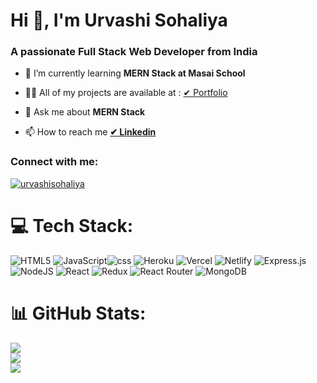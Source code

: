 
<h1 >Hi 👋, I'm Urvashi Sohaliya</h1>
<h3 >A passionate Full Stack Web Developer from  India</h3>

- 🌱 I’m currently learning **MERN Stack at Masai School**

- 👨‍💻 All of my projects are available at :  <a href="https://urvashisohaliya2511.github.io/">✔ Portfolio</a>

- 💬 Ask me about **MERN Stack**

- 📫 How to reach me **<a href = "https://www.linkedin.com/in/urvashi-sohaliya-012919235/">✔ Linkedin</a>**

<h3 align="left">Connect with me:</h3>
<p align="left">
 
<a href="https://www.linkedin.com/in/urvashi-sohaliya-012919235" target="blank"><img align="center" src="https://img.shields.io/badge/LinkedIn-%230077B5.svg?logo=linkedin&logoColor=white" alt="urvashisohaliya"  /></a>
</p>

# 💻 Tech Stack:
![HTML5](https://img.shields.io/badge/html5-%23E34F26.svg?style=for-the-badge&logo=html5&logoColor=white) ![JavaScript](https://img.shields.io/badge/javascript-%23323330.svg?style=for-the-badge&logo=javascript&logoColor=%23F7DF1E)![css](https://img.shields.io/badge/css-%23E34F26.svg?style=for-the-badge&logo=html5&logoColor=white) ![Heroku](https://img.shields.io/badge/heroku-%23430098.svg?style=for-the-badge&logo=heroku&logoColor=white) ![Vercel](https://img.shields.io/badge/vercel-%23000000.svg?style=for-the-badge&logo=vercel&logoColor=white) ![Netlify](https://img.shields.io/badge/netlify-%23000000.svg?style=for-the-badge&logo=netlify&logoColor=#00C7B7) ![Express.js](https://img.shields.io/badge/express.js-%23404d59.svg?style=for-the-badge&logo=express&logoColor=%2361DAFB) ![NodeJS](https://img.shields.io/badge/node.js-6DA55F?style=for-the-badge&logo=node.js&logoColor=white) ![React](https://img.shields.io/badge/react-%2320232a.svg?style=for-the-badge&logo=react&logoColor=%2361DAFB) ![Redux](https://img.shields.io/badge/redux-%23593d88.svg?style=for-the-badge&logo=redux&logoColor=white) ![React Router](https://img.shields.io/badge/React_Router-CA4245?style=for-the-badge&logo=react-router&logoColor=white) ![MongoDB](https://img.shields.io/badge/MongoDB-%234ea94b.svg?style=for-the-badge&logo=mongodb&logoColor=white) 
# 📊 GitHub Stats:
![](https://github-readme-stats.vercel.app/api?username=Urvashisohaliya2511&theme=nord&hide_border=false&include_all_commits=false&count_private=false)<br/>
![](https://github-readme-streak-stats.herokuapp.com/?user=Urvashisohaliya2511&theme=nord&hide_border=false)<br/>
![](https://github-readme-stats.vercel.app/api/top-langs/?username=Urvashisohaliya2511&theme=nord&hide_border=false&include_all_commits=false&count_private=false&layout=compact)


